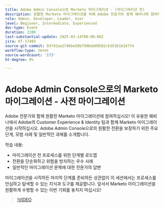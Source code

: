 ```yaml
---
title: Adobe Admin Console으로 Marketo 마이그레이션 - (마이그레이션 전)
description: 원활한 Marketo 마이그레이션을 위해 Adobe 전문가와 함께 웨비나에 참여하십시오! 일반적인 문제에 대한 주요 단계, 모범 사례 및 솔루션을 알아봅니다. Adobe Admin Console을 자신 있게 탐색할 수 있는 지식을 갖추고 있습니다. 전환을 단순화하고 위험을 피할 수 있는 이 기회를 놓치지 마십시오!
role: Admin, Developer, Leader, User
level: Beginner, Intermediate, Experienced
doc-type: Event
duration: 2280
last-substantial-update: 2025-03-14T00:00:00Z
jira: KT-17483
source-git-commit: 93f42aa274bbe58b7996eb09582cb353b1b347f4
workflow-type: tm+mt
source-wordcount: '173'
ht-degree: 0%

---
```



# Adobe Admin Console으로의 Marketo 마이그레이션 - 사전 마이그레이션

Adobe 전문가와 함께 원활한 Marketo 마이그레이션에 참여하십시오!
이 유용한 웨비나에서 Adobe의 Customer Experience &amp; Identity 팀과 함께 Marketo 마이그레이션을 시작하십시오. Adobe Admin Console으로의 원활한 전환을 보장하기 위한 주요 단계, 모범 사례 및 일반적인 과제를 소개합니다.

학습 내용:

- 마이그레이션 전 프로세스를 위한 단계별 로드맵
- 전환을 단순화하고 위험을 방지하는 우수 사례
- 일반적인 마이그레이션 문제에 대한 전문가의 답변

마이그레이션을 시작하든 마지막 단계를 준비하든 상관없이 이 세션에서는 프로세스를 안심하고 탐색할 수 있는 지식과 도구를 제공합니다. 앞서서 Marketo 마이그레이션을 원활하게 수행할 수 있는 이번 기회를 놓치지 마십시오!

>[!VIDEO](https://video.tv.adobe.com/v/3449712/?learn=on&enablevpops)
